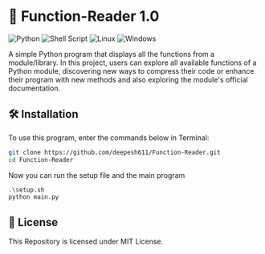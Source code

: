# 📘 Function-Reader 1.0


![Python](https://img.shields.io/badge/python-3670A0?style=for-the-badge&logo=python&logoColor=ffdd54)
![Shell Script](https://img.shields.io/badge/shell_script-%23121011.svg?style=for-the-badge&logo=gnu-bash&logoColor=white)
![Linux](https://img.shields.io/badge/Linux-FCC624?style=for-the-badge&logo=linux&logoColor=black)
![Windows](https://img.shields.io/badge/Windows-0078D6?style=for-the-badge&logo=windows&logoColor=white")

A simple Python program that displays all the functions from a module/library. In this project, users can explore all available functions of a Python module, discovering new ways to compress their code or enhance their program with new methods and also exploring the module's official documentation.

## 🛠️ Installation

To use this program, enter the commands below in Terminal:

```bash
git clone https://github.com/deepesh611/Function-Reader.git
cd Function-Reader
```


Now you can run the setup file and the main program
```bash
.\setup.sh
python main.py
```


## 📄 License

This Repository is licensed under MIT License.
